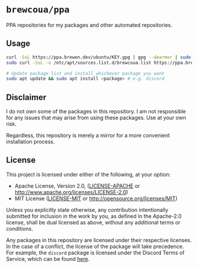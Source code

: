 # `brewcoua/ppa`

PPA repositories for my packages and other automated repositories.

## Usage

```bash
curl -SsL https://ppa.brewen.dev/ubuntu/KEY.gpg | gpg --dearmor | sudo tee /etc/apt/trusted.gpg.d/brewcoua.gpg > /dev/null
sudo curl -SsL -o /etc/apt/sources.list.d/brewcoua.list https://ppa.brewen.dev/ubuntu/brewcoua.list

# Update package list and install whichever package you want
sudo apt update && sudo apt install <package> # e.g. discord
```


## Disclaimer

I do not own some of the packages in this repository. I am not responsible for any issues that may arise from using these packages. Use at your own risk.

Regardless, this repository is merely a mirror for a more convenient installation process.

## License

This project is licensed under either of the following, at your option:

- Apache License, Version 2.0, ([LICENSE-APACHE](LICENSE-APACHE) or http://www.apache.org/licenses/LICENSE-2.0)
- MIT License ([LICENSE-MIT](LICENSE-MIT) or http://opensource.org/licenses/MIT)

Unless you explicitly state otherwise, any contribution intentionally submitted for inclusion in the work by you,
as defined in the Apache-2.0 license, shall be dual licensed as above, without any additional terms or conditions.

Any packages in this repository are licensed under their respective licenses. In the case of a conflict, the license of the package will take precedence.
For example, the `discord` package is licensed under the Discord Terms of Service, which can be found [here](https://discord.com/terms).
